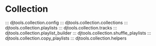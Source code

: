 # Collection

::: djtools.collection.config
::: djtools.collection.collections
::: djtools.collection.playlists
::: djtools.collection.tracks
::: djtools.collection.playlist_builder
::: djtools.collection.shuffle_playlists
::: djtools.collection.copy_playlists
::: djtools.collection.helpers
